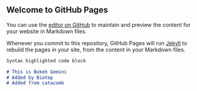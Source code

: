 ## Welcome to GitHub Pages

You can use the [editor on GitHub](https://github.com/biotep/Bokeh_Gemini/edit/master/README.md) to maintain and preview the content for your website in Markdown files.

Whenever you commit to this repository, GitHub Pages will run [Jekyll](https://jekyllrb.com/) to rebuild the pages in your site, from the content in your Markdown files.

```markdown
Syntax highlighted code block

# This is Bokeh Gemini
# Added by Biotep
# Added from catacomb



